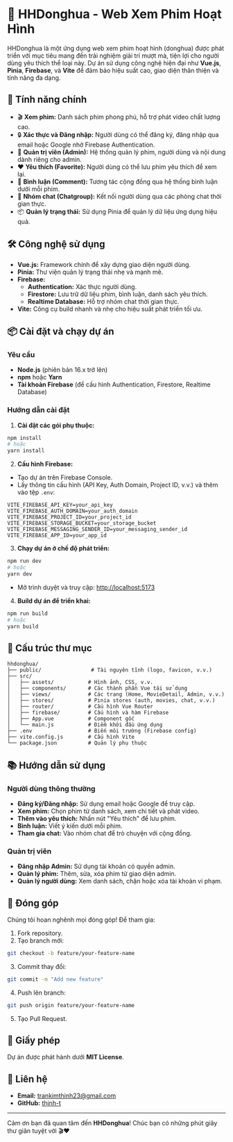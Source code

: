 # 🌟 HHDonghua - Web Xem Phim Hoạt Hình

HHDonghua là một ứng dụng web xem phim hoạt hình (donghua) được phát triển với mục tiêu mang đến trải nghiệm giải trí mượt mà, tiện lợi cho người dùng yêu thích thể loại này. Dự án sử dụng công nghệ hiện đại như **Vue.js**, **Pinia**, **Firebase**, và **Vite** để đảm bảo hiệu suất cao, giao diện thân thiện và tính năng đa dạng.

## 🚀 Tính năng chính

- 🎬 **Xem phim:** Danh sách phim phong phú, hỗ trợ phát video chất lượng cao.
- 🔒 **Xác thực và Đăng nhập:** Người dùng có thể đăng ký, đăng nhập qua email hoặc Google nhờ Firebase Authentication.
- 👑 **Quản trị viên (Admin):** Hệ thống quản lý phim, người dùng và nội dung dành riêng cho admin.
- ❤️ **Yêu thích (Favorite):** Người dùng có thể lưu phim yêu thích để xem lại.
- 💬 **Bình luận (Comment):** Tương tác cộng đồng qua hệ thống bình luận dưới mỗi phim.
- 📢 **Nhóm chat (Chatgroup):** Kết nối người dùng qua các phòng chat thời gian thực.
- 📦 **Quản lý trạng thái:** Sử dụng Pinia để quản lý dữ liệu ứng dụng hiệu quả.

## 🛠️ Công nghệ sử dụng

- **Vue.js:** Framework chính để xây dựng giao diện người dùng.
- **Pinia:** Thư viện quản lý trạng thái nhẹ và mạnh mẽ.
- **Firebase:**
  - **Authentication:** Xác thực người dùng.
  - **Firestore:** Lưu trữ dữ liệu phim, bình luận, danh sách yêu thích.
  - **Realtime Database:** Hỗ trợ nhóm chat thời gian thực.
- **Vite:** Công cụ build nhanh và nhẹ cho hiệu suất phát triển tối ưu.

## 📦 Cài đặt và chạy dự án

### Yêu cầu
- **Node.js** (phiên bản 16.x trở lên)
- **npm** hoặc **Yarn**
- **Tài khoản Firebase** (để cấu hình Authentication, Firestore, Realtime Database)

### Hướng dẫn cài đặt

1. **Cài đặt các gói phụ thuộc:**

```bash
npm install
# hoặc
yarn install
```

2. **Cấu hình Firebase:**

- Tạo dự án trên Firebase Console.
- Lấy thông tin cấu hình (API Key, Auth Domain, Project ID, v.v.) và thêm vào tệp `.env`:

```plaintext
VITE_FIREBASE_API_KEY=your_api_key
VITE_FIREBASE_AUTH_DOMAIN=your_auth_domain
VITE_FIREBASE_PROJECT_ID=your_project_id
VITE_FIREBASE_STORAGE_BUCKET=your_storage_bucket
VITE_FIREBASE_MESSAGING_SENDER_ID=your_messaging_sender_id
VITE_FIREBASE_APP_ID=your_app_id
```

3. **Chạy dự án ở chế độ phát triển:**

```bash
npm run dev
# hoặc
yarn dev
```

- Mở trình duyệt và truy cập: [http://localhost:5173](http://localhost:5173)

4. **Build dự án để triển khai:**

```bash
npm run build
# hoặc
yarn build
```

## 📁 Cấu trúc thư mục

```
hhdonghua/
├── public/                # Tài nguyên tĩnh (logo, favicon, v.v.)
├── src/
│   ├── assets/           # Hình ảnh, CSS, v.v.
│   ├── components/       # Các thành phần Vue tái sử dụng
│   ├── views/            # Các trang (Home, MovieDetail, Admin, v.v.)
│   ├── stores/           # Pinia stores (auth, movies, chat, v.v.)
│   ├── router/           # Cấu hình Vue Router
│   ├── firebase/         # Cấu hình và hàm Firebase
│   ├── App.vue           # Component gốc
│   └── main.js           # Điểm khởi đầu ứng dụng
├── .env                  # Biến môi trường (Firebase config)
├── vite.config.js        # Cấu hình Vite
└── package.json          # Quản lý phụ thuộc
```

## 📚 Hướng dẫn sử dụng

### Người dùng thông thường
- **Đăng ký/Đăng nhập:** Sử dụng email hoặc Google để truy cập.
- **Xem phim:** Chọn phim từ danh sách, xem chi tiết và phát video.
- **Thêm vào yêu thích:** Nhấn nút "Yêu thích" để lưu phim.
- **Bình luận:** Viết ý kiến dưới mỗi phim.
- **Tham gia chat:** Vào nhóm chat để trò chuyện với cộng đồng.

### Quản trị viên
- **Đăng nhập Admin:** Sử dụng tài khoản có quyền admin.
- **Quản lý phim:** Thêm, sửa, xóa phim từ giao diện admin.
- **Quản lý người dùng:** Xem danh sách, chặn hoặc xóa tài khoản vi phạm.

## 🤝 Đóng góp

Chúng tôi hoan nghênh mọi đóng góp! Để tham gia:

1. Fork repository.
2. Tạo branch mới:

```bash
git checkout -b feature/your-feature-name
```

3. Commit thay đổi:

```bash
git commit -m "Add new feature"
```

4. Push lên branch:

```bash
git push origin feature/your-feature-name
```

5. Tạo Pull Request.

## 📜 Giấy phép

Dự án được phát hành dưới **MIT License**.

## 📧 Liên hệ

- **Email:** trankimthinh23@gmail.com
- **GitHub:** [thjnh-t](https://github.com/thjnh-t)

---

Cảm ơn bạn đã quan tâm đến **HHDonghua**! Chúc bạn có những phút giây thư giãn tuyệt vời 🎬❤️

